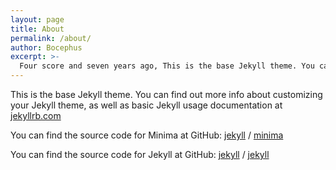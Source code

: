 ```yaml
---
layout: page
title: About
permalink: /about/
author: Bocephus
excerpt: >-
  Four score and seven years ago, This is the base Jekyll theme. You can find out more info about customizing your Jekyll theme, as well as basic Jekyll usage documentation at
---
```


This is the base Jekyll theme. You can find out more info about customizing your Jekyll theme, as well as basic Jekyll usage documentation at [jekyllrb.com](https://jekyllrb.com/)

You can find the source code for Minima at GitHub:
[jekyll][jekyll-organization] /
[minima](https://github.com/jekyll/minima)

You can find the source code for Jekyll at GitHub:
[jekyll][jekyll-organization] /
[jekyll](https://github.com/jekyll/jekyll)


[jekyll-organization]: https://github.com/jekyll

